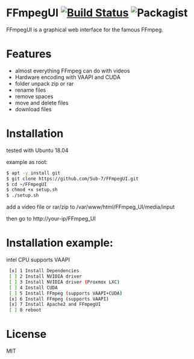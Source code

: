 # FFmpegUI [![Build Status](https://travis-ci.com/Sub-7/FFmpegUI.svg?branch=master)](https://travis-ci.com/Sub-7/FFmpegUI) ![Packagist](https://img.shields.io/packagist/l/doctrine/orm.svg)
FFmpegUI is a graphical web interface for the famous FFmpeg.

# Features
- almost everything FFmpeg can do with videos
- Hardware encoding with VAAPI and CUDA
- folder unpack zip or rar
- rename files
- remove spaces
- move and delete files
- download files

# Installation
 tested with Ubuntu 18.04
 
 example as root:

```sh
$ apt -y install git
$ git clone https://github.com/Sub-7/FFmpegUI.git
$ cd ~/FFmpegUI
$ chmod +x setup.sh
$ ./setup.sh
```

add a video file or rar/zip to /var/www/html/FFmpeg_UI/media/input

then go to http://your-ip/FFmpeg_UI

# Installation example:

intel CPU supports VAAPI

```sh
 [x] 1 Install Dependencies
 [ ] 2 Install NVIDIA driver
 [ ] 3 Install NVIDIA driver (Proxmox LXC)
 [ ] 4 Install CUDA
 [ ] 5 Install FFmpeg (supports VAAPI+CUDA)
 [x] 6 Install FFmpeg (supports VAAPI)
 [x] 7 Install Apache2 and FFmpegUI
 [ ] 8 reboot
```



# License
MIT

